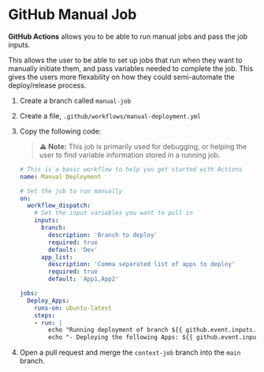 # GitHub Manual Job

**GitHub Actions** allows you to be able to run manual jobs and pass the job inputs.

This allows the user to be able to set up jobs that run when they want to manually initiate them, and pass variables needed to complete the job.
This gives the users more flexability on how they could semi-automate the deploy/release process.

1. Create a branch called `manual-job`
1. Create a file, `.github/workflows/manual-deployment.yml`
1. Copy the following code:

    > **:warning: Note:** This job is primarily used for debugging, or helping the user to find variable information stored in a running job.

    ```yaml
    # This is a basic workflow to help you get started with Actions
    name: Manual Deployment

    # Set the job to run manually
    on:
      workflow_dispatch:
        # Set the input variables you want to pull in
        inputs:
          branch:
            description: 'Branch to deploy'
            required: true
            default: 'Dev'
          app_list:
            description: 'Comma separated list of apps to deploy'
            required: true
            default: 'App1,App2'

    jobs:
      Deploy_Apps:
        runs-on: ubuntu-latest
        steps:
        - run: |
            echo "Running deployment of branch ${{ github.event.inputs.branch }}!"
            echo "- Deploying the following Apps: ${{ github.event.inputs.app_list }}!"
    ```

1. Open a pull request and merge the `context-job` branch into the `main` branch.
